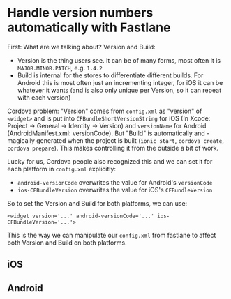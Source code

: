 # Handle version numbers automatically with Fastlane



First: What are we talking about?
Version and Build:
* Version is the thing users see. It can be of many forms, most often it is `MAJOR.MINOR.PATCH`, e.g. `1.4.2`
* Build is internal for the stores to differentiate different builds. For Android this is most often just an incrementing integer, for iOS it can be whatever it wants (and is also only unique per Version, so it can repeat with each version)

Cordova problem: 
"Version" comes from `config.xml` as "version" of `<widget>` and is put into `CFBundleShortVersionString` for iOS (In Xcode: Project -> General -> Identity -> Version) and `versionName` for Android (AndroidManifest.xml: versionCode).
But "Build" is automatically and -magically generated when the project is built (`ionic start`, `cordova create`, `cordova prepare`). This makes controlling it from the outside a bit of work.

Lucky for us, Cordova people also recognized this and we can set it for each platform in `config.xml` explicitly: 
* `android-versionCode` overwrites the value for Android's `versionCode`
* `ios-CFBundleVersion` overwrites the value for iOS's `CFBundleVersion`

So to set the Version and Build for both platforms, we can use:
```
<widget version='...' android-versionCode='...' ios-CFBundleVersion='...'>
```

This is the way we can manipulate our `config.xml` from fastlane to affect both Version and Build on both platforms.


## iOS



## Android